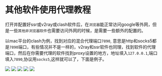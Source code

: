 # 其他软件使用代理教程

打开并配置好ssr或v2ray或clash软件后，在`浏览器`能正常访问google等外网，但是一些`其他非浏览器软件`也需要访问外网的时候，是需要一些额外的配置的。

以mac平台的clash为例，找到对应的混合代理端口`7890`, 意思是http和socks5都是`7890`端口，有些情况并不是一样的，v2ray和ssr软件也同理，找到软件的代理端口，然后在你需要代理的软件找到proxy设置的地方，地址填入`127.0.0.1`,端口填入`7890`,协议用`socks5`,这样就可以了，下面是例子。

![](/img/101.png)
![](/img/102.png)
![](/img/103.png)
![](/img/105.png)
![](/img/104.png)